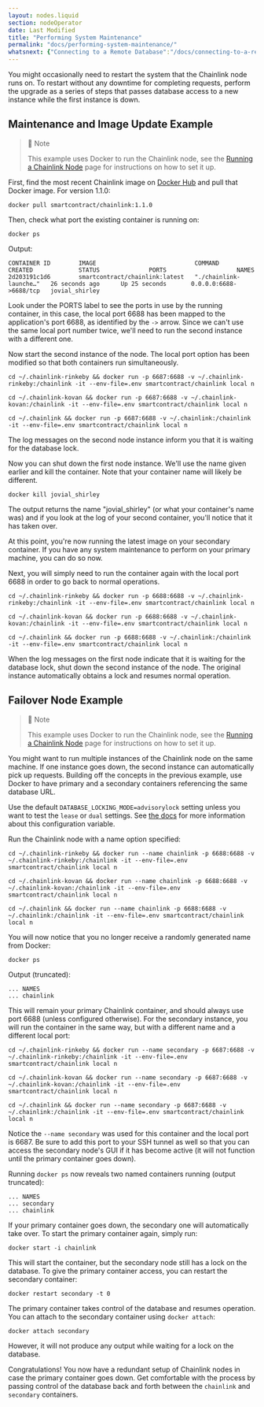 ```yaml
---
layout: nodes.liquid
section: nodeOperator
date: Last Modified
title: "Performing System Maintenance"
permalink: "docs/performing-system-maintenance/"
whatsnext: {"Connecting to a Remote Database":"/docs/connecting-to-a-remote-database/"}
---
```


You might occasionally need to restart the system that the Chainlink node runs on. To restart without any downtime for completing requests, perform the upgrade as a series of steps that passes database access to a new instance while the first instance is down.

## Maintenance and Image Update Example

> 📘 Note
>
> This example uses Docker to run the Chainlink node, see the [Running a Chainlink Node](../running-a-chainlink-node/) page for instructions on how to set it up.

First, find the most recent Chainlink image on [Docker Hub](https://hub.docker.com/r/smartcontract/chainlink/) and pull that Docker image. For version 1.1.0:

```shell
docker pull smartcontract/chainlink:1.1.0
```

Then, check what port the existing container is running on:

```shell
docker ps
```

Output:

```
CONTAINER ID        IMAGE                            COMMAND                  CREATED             STATUS              PORTS                    NAMES
2d203191c1d6        smartcontract/chainlink:latest   "./chainlink-launche…"   26 seconds ago      Up 25 seconds       0.0.0.0:6688->6688/tcp   jovial_shirley
```

Look under the PORTS label to see the ports in use by the running container, in this case, the local port 6688 has been mapped to the application's port 6688, as identified by the `->` arrow. Since we can't use the same local port number twice, we'll need to run the second instance with a different one.

Now start the second instance of the node. The local port option has been modified so that both containers run simultaneously.

```shell Rinkeby
cd ~/.chainlink-rinkeby && docker run -p 6687:6688 -v ~/.chainlink-rinkeby:/chainlink -it --env-file=.env smartcontract/chainlink local n
```
```shell Kovan
cd ~/.chainlink-kovan && docker run -p 6687:6688 -v ~/.chainlink-kovan:/chainlink -it --env-file=.env smartcontract/chainlink local n
```
```shell Mainnet
cd ~/.chainlink && docker run -p 6687:6688 -v ~/.chainlink:/chainlink -it --env-file=.env smartcontract/chainlink local n
```

The log messages on the second node instance inform you that it is waiting for the database lock.

Now you can shut down the first node instance. We'll use the name given earlier and kill the container. Note that your container name will likely be different.

```shell
docker kill jovial_shirley
```

The output returns the name "jovial_shirley" (or what your container's name was) and if you look at the log of your second container, you'll notice that it has taken over.

At this point, you're now running the latest image on your secondary container. If you have any system maintenance to perform on your primary machine, you can do so now.

Next, you will simply need to run the container again with the local port 6688 in order to go back to normal operations.

```shell Rinkeby
cd ~/.chainlink-rinkeby && docker run -p 6688:6688 -v ~/.chainlink-rinkeby:/chainlink -it --env-file=.env smartcontract/chainlink local n
```
```shell Kovan
cd ~/.chainlink-kovan && docker run -p 6688:6688 -v ~/.chainlink-kovan:/chainlink -it --env-file=.env smartcontract/chainlink local n
```
```shell Mainnet
cd ~/.chainlink && docker run -p 6688:6688 -v ~/.chainlink:/chainlink -it --env-file=.env smartcontract/chainlink local n
```

When the log messages on the first node indicate that it is waiting for the database lock, shut down the second instance of the node. The original instance automatically obtains a lock and resumes normal operation.

## Failover Node Example

> 📘 Note
>
> This example uses Docker to run the Chainlink node, see the [Running a Chainlink Node](../running-a-chainlink-node/) page for instructions on how to set it up.

You might want to run multiple instances of the Chainlink node on the same machine. If one instance goes down, the second instance can automatically pick up requests. Building off the concepts in the previous example, use Docker to have primary and a secondary containers referencing the same database URL.

Use the default `DATABASE_LOCKING_MODE=advisorylock` setting unless you want to test the `lease` or `dual` settings. See [the docs](/docs/configuration-variables/#database_locking_mode) for more information about this configuration variable.

Run the Chainlink node with a name option specified:

```shell Rinkeby
cd ~/.chainlink-rinkeby && docker run --name chainlink -p 6688:6688 -v ~/.chainlink-rinkeby:/chainlink -it --env-file=.env smartcontract/chainlink local n
```
```shell Kovan
cd ~/.chainlink-kovan && docker run --name chainlink -p 6688:6688 -v ~/.chainlink-kovan:/chainlink -it --env-file=.env smartcontract/chainlink local n
```
```shell Mainnet
cd ~/.chainlink && docker run --name chainlink -p 6688:6688 -v ~/.chainlink:/chainlink -it --env-file=.env smartcontract/chainlink local n
```

You will now notice that you no longer receive a randomly generated name from Docker:

```shell
docker ps
```

Output (truncated):

```
... NAMES
... chainlink
```

This will remain your primary Chainlink container, and should always use port 6688 (unless configured otherwise). For the secondary instance, you will run the container in the same way, but with a different name and a different local port:

```shell Rinkeby
cd ~/.chainlink-rinkeby && docker run --name secondary -p 6687:6688 -v ~/.chainlink-rinkeby:/chainlink -it --env-file=.env smartcontract/chainlink local n
```
```shell Kovan
cd ~/.chainlink-kovan && docker run --name secondary -p 6687:6688 -v ~/.chainlink-kovan:/chainlink -it --env-file=.env smartcontract/chainlink local n
```
```shell Mainnet
cd ~/.chainlink && docker run --name secondary -p 6687:6688 -v ~/.chainlink:/chainlink -it --env-file=.env smartcontract/chainlink local n
```

Notice the `--name secondary` was used for this container and the local port is 6687. Be sure to add this port to your SSH tunnel as well so that you can access the secondary node's GUI if it has become active (it will not function until the primary container goes down).

Running `docker ps` now reveals two named containers running (output truncated):

```
... NAMES
... secondary
... chainlink
```

If your primary container goes down, the secondary one will automatically take over. To start the primary container again, simply run:

```shell
docker start -i chainlink
```

This will start the container, but the secondary node still has a lock on the database. To give the primary container access, you can restart the secondary container:

```shell
docker restart secondary -t 0
```

The primary container takes control of the database and resumes operation. You can attach to the secondary container using `docker attach`:

```shell
docker attach secondary
```

However, it will not produce any output while waiting for a lock on the database.

Congratulations! You now have a redundant setup of Chainlink nodes in case the primary container goes down. Get comfortable with the process by passing control of the database back and forth between the `chainlink` and `secondary` containers.
